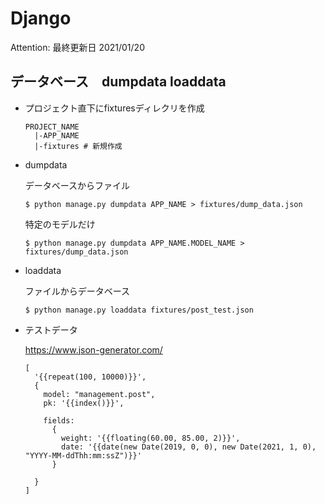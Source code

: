# Django

Attention: 最終更新日 2021/01/20


## データベース　dumpdata loaddata
- プロジェクト直下にfixturesディレクリを作成

  ```
  PROJECT_NAME
    |-APP_NAME
    |-fixtures # 新規作成
  ```

- dumpdata

  データベースからファイル

  ```
  $ python manage.py dumpdata APP_NAME > fixtures/dump_data.json
  ```

  特定のモデルだけ

  ```
  $ python manage.py dumpdata APP_NAME.MODEL_NAME > fixtures/dump_data.json
  ```

- loaddata

  ファイルからデータベース

  ```
  $ python manage.py loaddata fixtures/post_test.json   
  ```

- テストデータ
  
  https://www.json-generator.com/
  
  ```
  [
    '{{repeat(100, 10000)}}',
    {
      model: "management.post",
      pk: '{{index()}}',
      
      fields: 
        {
          weight: '{{floating(60.00, 85.00, 2)}}',
          date: '{{date(new Date(2019, 0, 0), new Date(2021, 1, 0),   "YYYY-MM-ddThh:mm:ssZ")}}'
        }
    
    }
  ]
  ```

